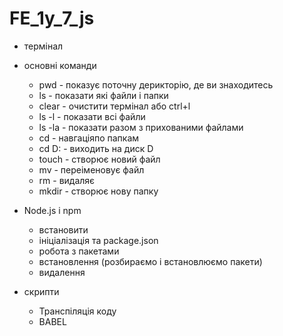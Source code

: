 # FE_1y_7_js

- термінал
- основні команди

  - pwd - показує поточну дерикторію, де ви знаходитесь
  - ls - показати які файли і папки
  - clear - очистити термінал або ctrl+l
  - ls -l - показати всі файли
  - ls -la - показати разом з прихованими файлами
  - cd - навгаціяпо папкам
  - cd D: - виходить на диск D
  - touch - створює новий файл
  - mv - переіменовує файл
  - rm - видаляє
  - mkdir - створює нову папку

- Node.js i npm
  - встановити
  - ініціалізація та package.json
  - робота з пакетами
  - встановлення (розбираємо і встановлюємо пакети)
  - видалення
- скрипти
  - Транспіляція коду
  - BABEL
